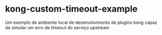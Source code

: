 # kong-custom-timeout-example
Um exemplo de ambiente local de desenvolvimento de plugins kong capaz de simular um erro de timeout do serviço upstream
